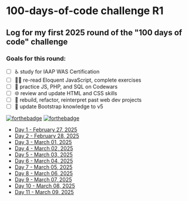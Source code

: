 # 100-days-of-code challenge R1
## Log for my first 2025 round of the "100 days of code" challenge

### Goals for this round:
- [ ] ♿ study for IAAP WAS Certification
- [ ] 👨‍💻 re-read Eloquent JavaScript, complete exercises
- [ ] 🥋 practice JS, PHP, and SQL on Codewars
- [ ] 🌐 review and update HTML and CSS skills
- [ ] 🤔 rebuild, refactor, reinterpret past web dev projects
- [ ] 🥾 update Bootstrap knowledge to v5

[![forthebadge](https://forthebadge.com/images/badges/made-with-markdown.svg)](https://forthebadge.com)
[![forthebadge](https://forthebadge.com/images/badges/powered-by-coffee.svg)](https://forthebadge.com)

- [Day 1 - February 27, 2025](/days001to025/day_001.md)
- [Day 2 - February 28, 2025](/days001to025/day_002.md)
- [Day 3 - March 01, 2025](/days001to025/day_003.md)
- [Day 4 - March 02, 2025](/days001to025/day_004.md)
- [Day 5 - March 03, 2025](/days001to025/day_005.md)
- [Day 6 - March 04, 2025](/days001to025/day_006.md)
- [Day 7 - March 05, 2025](/days001to025/day_007.md)
- [Day 8 - March 06, 2025](/days001to025/day_008.md)
- [Day 9 - March 07, 2025](/days001to025/day_009.md)
- [Day 10 - March 08, 2025](/days001to025/day_010.md)
- [Day 11 - March 09, 2025](/days001to025/day_011.md)